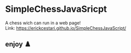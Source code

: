 # SimpleChessJavaSricpt
A chess wich can run in a web page! <br>
Link: https://erickcestari.github.io/SimpleChessJavaScript/
## enjoy ♟️ 
